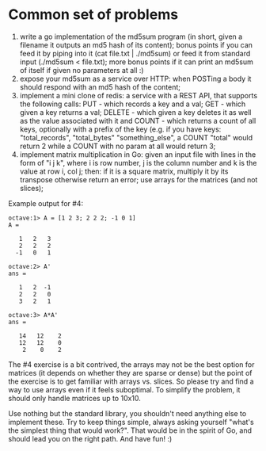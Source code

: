 # Common set of problems

1. write a go implementation of the md5sum program (in short, given a filename it outputs an md5 hash of its content); bonus points if you can feed it by piping into it (cat file.txt | ./md5sum) or feed it from standard input (./md5sum < file.txt); more bonus points if it can print an md5sum of itself if given no parameters at all :)
2. expose your md5sum as a service over HTTP: when POSTing a body it should respond with an md5 hash of the content;
3. implement a mini clone of redis: a service with a REST API, that supports the following calls: PUT - which records a key and a val; GET - which given a key returns a val; DELETE - which given a key deletes it as well as the value associated with it and COUNT - which returns a count of all keys, optionally with a prefix of the key (e.g. if you have keys: "total_records", "total_bytes" "something_else", a COUNT "total" would return 2 while a COUNT with no param at all would return 3;
4. implement matrix multiplication in Go: given an input file with lines in the form of "i j k", where i is row number, j is the column number and k is the value at row i, col j; then: if it is a square matrix, multiply it by its transpose otherwise return an error; use arrays for the matrices (and not slices);

Example output for #4:

    octave:1> A = [1 2 3; 2 2 2; -1 0 1]
    A =

       1   2   3
       2   2   2
      -1   0   1

    octave:2> A'
    ans =
    
       1   2  -1
       2   2   0
       3   2   1

    octave:3> A*A'
    ans =

       14   12    2
       12   12    0
        2    0    2

The #4 exercise is a bit contrived, the arrays may not be the best option for matrices (it depends on whether they are sparse or dense) but the point of the exercise is to get familiar with arrays vs. slices. So please try and find a way to use arrays even if it feels suboptimal. To simplify the problem, it should only handle matrices up to 10x10.

Use nothing but the standard library, you shouldn't need anything else to implement these. Try to keep things simple, always asking yourself "what's the simplest thing that would work?". That would be in the spirit of Go, and should lead you on the right path. And have fun! :)
